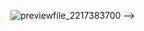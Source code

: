 ![previewfile_2217383700](https://user-images.githubusercontent.com/94145573/167276972-a8f123cc-ab78-4680-ab4b-1014fde3d56c.gif)
  -->

                                                                                                                               
